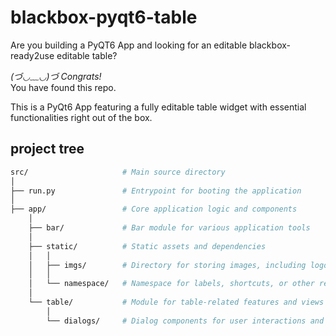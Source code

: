 # blackbox-pyqt6-table

Are you building a PyQT6 App and looking for an editable blackbox-ready2use editable table?  

*(づ◡﹏◡)づ Congrats!*  
You have found this repo.

This is a PyQt6 App featuring a fully editable table widget with essential functionalities right out of the box.

## project tree

```bash
src/                     # Main source directory
│
├── run.py               # Entrypoint for booting the application  
│
├── app/                 # Core application logic and components  
    │
    ├── bar/             # Bar module for various application tools
    │
    ├── static/          # Static assets and dependencies  
    │   │
    │   ├── imgs/        # Directory for storing images, including logos and icons  
    │   │
    │   └── namespace/   # Namespace for labels, shortcuts, or other reusable elements  
    │
    └── table/           # Module for table-related features and views  
        │
        └── dialogs/     # Dialog components for user interactions and prompts  
```
